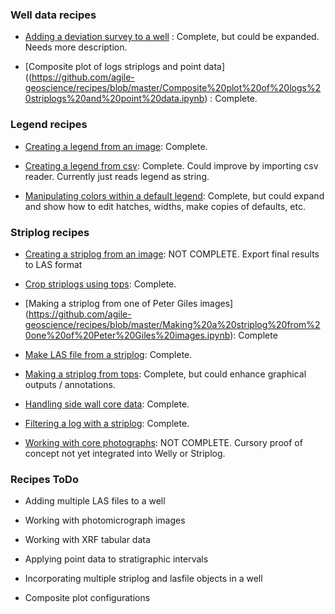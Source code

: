### Well data recipes

- [Adding a deviation survey to a well](https://github.com/agile-geoscience/recipes/blob/master/Adding%20a%20deviation%20survey%20to%20a%20well.ipynb) : Complete, but could be expanded. Needs more description.

- [Composite plot of logs striplogs and point data]((https://github.com/agile-geoscience/recipes/blob/master/Composite%20plot%20of%20logs%20striplogs%20and%20point%20data.ipynb) : Complete.

### Legend recipes
- [Creating a legend from an image](https://github.com/agile-geoscience/recipes/blob/master/Creating%20a%20legend%20from%20an%20image.ipynb): Complete.

- [Creating a legend from csv](https://github.com/agile-geoscience/recipes/blob/master/Creating%20a%20legend%20from%20csv.ipynb): Complete. Could improve by importing csv reader. Currently just reads legend as string.

- [Manipulating colors within a default legend](http://localhost:8888/notebooks/Manipulating%20colors%20within%20a%20default%20legend.ipynb): Complete, but could expand and show how to edit hatches, widths, make copies of defaults, etc.

### Striplog recipes
- [Creating a striplog from an image](https://github.com/agile-geoscience/recipes/blob/master/Creating%20a%20striplog%20from%20an%20image.ipynb): NOT COMPLETE. Export final results to LAS format

- [Crop striplogs using tops](https://github.com/agile-geoscience/recipes/blob/master/Crop%20striplogs%20using%20tops.ipynb): Complete.


- [Making a striplog from one of Peter Giles images] (https://github.com/agile-geoscience/recipes/blob/master/Making%20a%20striplog%20from%20one%20of%20Peter%20Giles%20images.ipynb): Complete

- [Make LAS file from a striplog](https://github.com/agile-geoscience/recipes/blob/master/Make%20LAS%20file%20from%20a%20striplog.ipynb): Complete.

- [Making a striplog from tops](http://localhost:8888/notebooks/Making%20a%20striplog%20from%20tops.ipynb): Complete, but could enhance graphical outputs / annotations.

- [Handling side wall core data](https://github.com/agile-geoscience/recipes/blob/master/Handling%20sidewall%20core%20data.ipynb): Complete.

- [Filtering a log with a striplog](https://github.com/agile-geoscience/recipes/blob/master/Filtering%20a%20log%20with%20a%20striplog.ipynb): Complete.

- [Working with core photographs](https://github.com/agile-geoscience/recipes/blob/master/Working%20with%20core%20photographs.ipynb): NOT COMPLETE. Cursory proof of concept not yet integrated into Welly or Striplog.

### Recipes ToDo

- Adding multiple LAS files to a well

- Working with photomicrograph images

- Working with XRF tabular data

- Applying point data to stratigraphic intervals

- Incorporating multiple striplog and lasfile objects in a well

- Composite plot configurations

